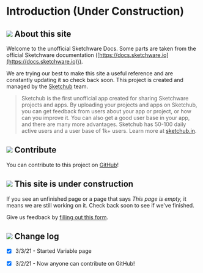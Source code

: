 # Introduction \(Under Construction\)

## ![](.gitbook/assets/fluent_about.png) About this site

Welcome to the unofficial Sketchware Docs. Some parts are taken from the official Sketchware documentation \([https://docs.sketchware.io](https://docs.sketchware.io)\).

We are trying our best to make this site a useful reference and are constantly updating it so check back soon. This project is created and managed by the [Sketchub](https://tinyurl.com/y3e8olvb) team.

> Sketchub is the first unofficial app created for sharing Sketchware projects and apps. By uploading your projects and apps on Sketchub, you can get feedback from users about your app or project, or how can you improve it. You can also get a good user base in your app, and there are many more advantages. Sketchub has 50-100 daily active users and a user base of 1k+ users. Learn more at [sketchub.in](https://tinyurl.com/y3e8olvb).

## ![](.gitbook/assets/fluent_contribute.png) Contribute

You can contribute to this project on [GitHub](https://github.com/ThatSketchub/unofficial-sketchware-docs)!

## ![](.gitbook/assets/fluent_construction.png) This site is under construction

If you see an unfinished page or a page that says _This page is empty,_ it means we are still working on it. Check back soon to see if we've finished.

Give us feedback by [filling out this form](https://forms.gle/DCDxGs8F4HJGMzseA).

## ![](.gitbook/assets/fluent_change_log.png) Change log

* [x] 3/3/21 - Started Variable page
* [x] 3/2/21 - Now anyone can contribute on GitHub! 

